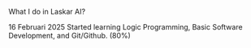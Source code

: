 What I do in Laskar AI?

16 Februari 2025
Started learning Logic Programming, Basic Software Development, and Git/Github. (80%)
